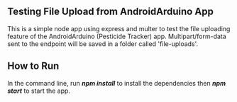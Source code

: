 ## Testing File Upload from AndroidArduino App

This is a simple node app using express and multer to test the file uploading feature of the AndroidArduino (Pesticide Tracker) app. Multipart/form-data sent to the endpoint will be saved in a folder called 'file-uploads'.

## How to Run

In the command line, run _**npm install**_ to install the dependencies then _**npm start**_ to start the app.
